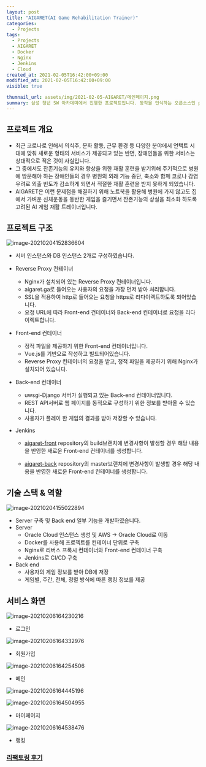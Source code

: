 ```yaml
---
layout: post
title: "AIGARET(AI Game Rehabilitation Trainer)"
categories:
  - Projects
tags:
  - Projects
  - AIGARET
  - Docker
  - Nginx
  - Jenkins
  - Cloud
created_at: 2021-02-05T16:42:00+09:00
modified_at: 2021-02-05T16:42:00+09:00
visible: true

thumnail_url: assets/img/2021-02-05-AIGARET/메인페이지.png
summary: 삼성 청년 SW 아카데미에서 진행한 프로젝트입니다. 동작을 인식하는 오픈소스인 posenet과 게임을 접목시켜 재활이 필요한 환자들이 시간과 장소에 구애받지 않고 즐겁게 훈련할 수 있도록 기획되었습니다.
---
```


## 프로젝트 개요

* 최근 코로나로 인해서 의식주, 문화 활동, 근무 환경 등 다양한 분야에서 언택트 시대에 맞춰 새로운 형태의 서비스가 제공되고 있는 반면, 장애인들을 위한 서비스는 상대적으로 적은 것이 사실입니다.
* 그 중에서도 잔존기능의 유지와 향상을 위한 재활 훈련을 받기위해 주기적으로 병원에 방문해야 하는 장애인들의 경우 병원의 외래 기능 중단, 축소와 함께 코로나 감염 우려로 외출 빈도가 감소하게 되면서 적절한 재활 훈련을 받지 못하게 되었습니다.
* AIGARET은 이런 문제점을 해결하기 위해 노트북을 활용해 병원에 가지 않고도 집에서 가벼운 신체운동을 동반한 게임을 즐기면서 잔존기능의 상실을 최소화 하도록 고려된 AI 게임 재활 트레이너입니다.



## 프로젝트 구조

![image-20210204152836604](../assets/img/2021-02-05-AIGARET/프로젝트구조.png)

* 서버 인스턴스와 DB 인스턴스 2개로 구성하였습니다.
* Reverse Proxy 컨테이너
  * Nginx가 설치되어 있는 Reverse Proxy 컨테이너입니다.
  * aigaret.ga로 들어오는 사용자의 요청을 가장 먼저 받아 처리합니다.
  * SSL을 적용하여 http로 들어오는 요청을 https로 리다이렉트하도록 되어있습니다.
  * 요청 URL에 따라 Front-end 건테이너와 Back-end 컨테이너로 요청을 리다이렉트합니다.

* Front-end 컨테이너
  * 정적 파일을 제공하기 위한 Front-end 컨테이너입니다.
  * Vue.js를 기반으로 작성하고 빌드되어있습니다.
  * Reverse Proxy 컨테이너의 요청을 받고, 정적 파일을 제공하기 위해 Nginx가 설치되어 있습니다.
* Back-end 컨테이너
  * uwsgi-Django 서버가 실행되고 있는 Back-end 컨테이너입니다.
  * REST API서버로 웹 페이지를 동적으로 구성하기 위한 정보를 받아올 수 있습니다.
  * 사용자가 플레이 한 게임의 결과를 받아 저장할 수 있습니다.

* Jenkins

  * [aigaret-front](https://github.com/barking-code/aigaret-front) repository의 build브랜치에 변경사항이 발생할 경우 해당 내용을 반영한 새로운 Front-end 컨테이너를 생성합니다.

  * [aigaret-back](https://github.com/barking-code/aigaret-back) repository의 master브랜치에 변경사항이 발생할 경우 해당 내용을 반영한 새로운 Front-end 컨테이너를 생성합니다.



## 기술 스택 & 역할

![image-20210204155022894](../assets/img/2021-02-05-AIGARET/기술스택.png)

* Server 구축 및 Back end 일부 기능을 개발하였습니다.
* Server
  * Oracle Cloud 인스턴스 생성 및 AWS -> Oracle Cloud로 이동
  * Docker를 사용해 프로젝트를 컨테이너 단위로 구축
  * Nginx로 리버스 프록시 컨테이너와 Front-end 컨테이너 구축
  * Jenkins로 CI/CD 구축
* Back end
  * 사용자의 게임 정보를 받아 DB에 저장
  * 게임별, 주간, 전체, 정렬 방식에 따른 랭킹 정보를 제공



## 서비스 화면

![image-20210206164230216](../assets/img/2021-02-05-AIGARET/로그인.png)

* 로그인

![image-20210206164332976](../assets/img/2021-02-05-AIGARET/회원가입.png)

* 회원가입

![image-20210206164254506](../assets/img/2021-02-05-AIGARET/메인페이지.png)

* 메인

![image-20210206164445196](../assets/img/2021-02-05-AIGARET/마이페이지1.png)

![image-20210206164504955](../assets/img/2021-02-05-AIGARET/마이페이지2.png)

* 마이페이지

![image-20210206164538476](../assets/img/2021-02-05-AIGARET/랭킹.png)

* 랭킹



### [리팩토링 후기](https://barking-code.github.io/posts/AIGARET-%ED%94%84%EB%A1%9C%EC%A0%9D%ED%8A%B8-%EB%A6%AC%ED%8C%A9%ED%86%A0%EB%A7%81%ED%95%98%EA%B8%B0)